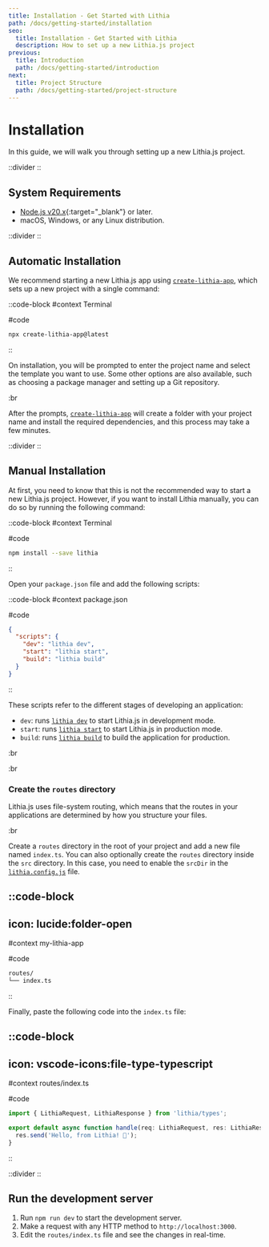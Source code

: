 ```yaml
---
title: Installation - Get Started with Lithia
path: /docs/getting-started/installation
seo:
  title: Installation - Get Started with Lithia
  description: How to set up a new Lithia.js project
previous:
  title: Introduction
  path: /docs/getting-started/introduction
next:
  title: Project Structure
  path: /docs/getting-started/project-structure
---
```


# Installation

In this guide, we will walk you through setting up a new Lithia.js project.

::divider
::

## System Requirements

- [Node.js v20.x](https://nodejs.org){:target="\_blank"} or later.
- macOS, Windows, or any Linux distribution.

::divider
::

## Automatic Installation

We recommend starting a new Lithia.js app using [`create-lithia-app`](/docs/api-reference/cli/create-lithia-app), which sets up a new project with a single command:

::code-block
#context
Terminal

#code
```bash
npx create-lithia-app@latest
```
::

On installation, you will be prompted to enter the project name and select the template you want to use. Some other options are also available, such as choosing a package manager and setting up a Git repository.

:br

After the prompts, [`create-lithia-app`](/docs/api-reference/cli/create-lithia-app) will create a folder with your project name and install the required dependencies, and this process may take a few minutes.

::divider
::

## Manual Installation

At first, you need to know that this is not the recommended way to start a new Lithia.js project. However, if you want to install Lithia manually, you can do so by running the following command:

::code-block
#context
Terminal

#code
```bash
npm install --save lithia
```
::

Open your `package.json` file and add the following scripts:

::code-block
#context
package.json

#code
```json [package.json]
{
  "scripts": {
    "dev": "lithia dev",
    "start": "lithia start",
    "build": "lithia build"
  }
}
```
::

These scripts refer to the different stages of developing an application:

- `dev`: runs [`lithia dev`](/docs/api-reference/cli/dev) to start Lithia.js in development mode.
- `start`: runs [`lithia start`](/docs/api-reference/cli/start) to start Lithia.js in production mode.
- `build`: runs [`lithia build`](/docs/api-reference/cli/build) to build the application for production.

:br

:br

### Create the `routes` directory

Lithia.js uses file-system routing, which means that the routes in your applications are determined by how you structure your files.

:br

Create a `routes` directory in the root of your project and add a new file named `index.ts`. You can also optionally create the `routes` directory inside the `src` directory. In this case, you need to enable the `srcDir` in the [`lithia.config.js`](/docs/api-reference/configuration) file.

::code-block
---
icon: lucide:folder-open
---
#context
my-lithia-app

#code
```bash
routes/
└── index.ts

```
::

Finally, paste the following code into the `index.ts` file:

::code-block
---
icon: vscode-icons:file-type-typescript
---
#context
routes/index.ts

#code
```ts [index.ts]
import { LithiaRequest, LithiaResponse } from 'lithia/types';

export default async function handle(req: LithiaRequest, res: LithiaResponse) {
  res.send('Hello, from Lithia! 🚀');
}
```
::

::divider
::

## Run the development server

1. Run `npm run dev` to start the development server.
2. Make a request with any HTTP method to `http://localhost:3000`.
3. Edit the `routes/index.ts` file and see the changes in real-time.
